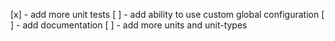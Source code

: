 [x] - add more unit tests
[ ] - add ability to use custom global configuration
[ ] - add documentation
[ ] - add more units and unit-types